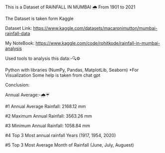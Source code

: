 This is a Dataset of RAINFALL IN MUMBAI 🌧️ From 1901 to 2021

The Dataset is taken form Kaggle 

Dataset Link: https://www.kaggle.com/datasets/macaronimutton/mumbai-rainfall-data

My NoteBook: https://www.kaggle.com/code/rohitkode/rainfall-in-mumbai-analysis

Used tools to analysis this data:-🔍⚙️

Python with libraries (NumPy, Pandas, MatplotLib, Seaborn) *For Visualization Some help is taken from chat gpt

Conclusion:

Annual Average:-🌧️☔

#1 Annual Average Rainfall: 2168.12 mm

#2 Maximum Annual Rainfall: 3563.26 mm

#3 Minimum Annual Rainfall: 1058.84 mm

#4 Top 3 Most annual rainfall Years (1917, 1954, 2020)

#5 Top 3 Most Average Month of Rainfall (June, July, Auguest)
